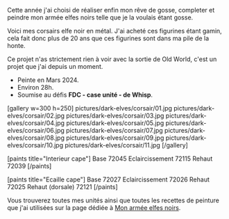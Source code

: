 
Cette année j'ai choisi de réaliser enfin mon rêve de gosse, completer et peindre mon armée elfes noirs telle que je la voulais étant gosse.

Voici mes corsairs elfe noir en métal.
J'ai acheté ces figurines étant gamin, cela fait donc plus de 20 ans que ces figurines sont dans ma pile de la honte.

Ce projet n'as strictement rien à voir avec la sortie de Old World, c'est un projet que j'ai depuis un moment.

* Peinte en Mars 2024.
* Environ 28h.
* Soumise au défis __FDC - case unité - de Whisp__.

[gallery w=300 h=250]
pictures/dark-elves/corsair/01.jpg
pictures/dark-elves/corsair/02.jpg
pictures/dark-elves/corsair/03.jpg
pictures/dark-elves/corsair/04.jpg
pictures/dark-elves/corsair/05.jpg
pictures/dark-elves/corsair/06.jpg
pictures/dark-elves/corsair/07.jpg
pictures/dark-elves/corsair/08.jpg
pictures/dark-elves/corsair/09.jpg
pictures/dark-elves/corsair/10.jpg
pictures/dark-elves/corsair/11.jpg
[/gallery]

[paints title="Interieur cape"]
Base	72045
Eclaircissement	72115
Rehaut	72039
[/paints]

[paints title="Ecaille cape"]
Base	72027
Eclaircissement	72026
Rehaut	72025
Rehaut (dorsale)	72121
[/paints]

Vous trouverez toutes mes unités ainsi que toutes les recettes de peinture que j'ai utilisées
sur la page dédiée à [Mon armée elfes noirs](2024/armee-elfes-noirs.html).




